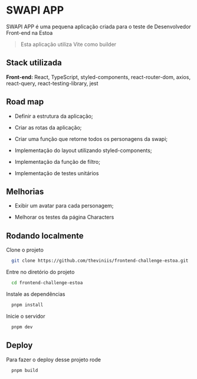 # SWAPI APP

SWAPI APP é uma pequena aplicação criada para o teste de Desenvolvedor Front-end na Estoa

> Esta aplicação utiliza Vite como builder

## Stack utilizada

**Front-end:** React, TypeScript, styled-components, react-router-dom, axios, react-query, react-testing-library, jest

## Road map

- Definir a estrutura da aplicação;

- Criar as rotas da aplicação;

- Criar uma função que retorne todos os personagens da swapi;

- Implementação do layout utilizando styled-components;

- Implementação da função de filtro;

- Implementação de testes unitários

## Melhorias

- Exibir um avatar para cada personagem;

- Melhorar os testes da página Characters

## Rodando localmente

Clone o projeto

```bash
  git clone https://github.com/theviniis/frontend-challenge-estoa.git
```

Entre no diretório do projeto

```bash
  cd frontend-challenge-estoa
```

Instale as dependências

```bash
  pnpm install
```

Inicie o servidor

```bash
  pnpm dev
```

## Deploy

Para fazer o deploy desse projeto rode

```bash
  pnpm build
```
